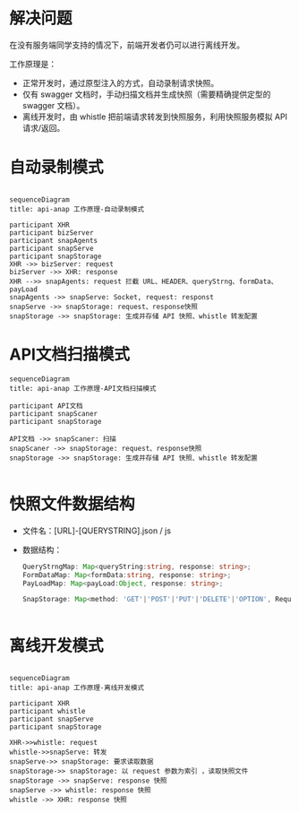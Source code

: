 

# 解决问题

在没有服务端同学支持的情况下，前端开发者仍可以进行离线开发。

工作原理是：

- 正常开发时，通过原型注入的方式，自动录制请求快照。
- 仅有 swagger 文档时，手动扫描文档并生成快照（需要精确提供定型的 swagger 文档）。
- 离线开发时，由 whistle 把前端请求转发到快照服务，利用快照服务模拟 API 请求/返回。



# 自动录制模式

```mermaid

sequenceDiagram
title: api-anap 工作原理-自动录制模式

participant XHR
participant bizServer
participant snapAgents
participant snapServe
participant snapStorage
XHR ->> bizServer: request
bizServer ->> XHR: response
XHR -->> snapAgents: request 拦截 URL、HEADER、queryStrng、formData、payLoad
snapAgents ->> snapServe: Socket, request: responst
snapServe ->> snapStorage: request、response快照
snapStorage ->> snapStorage: 生成并存储 API 快照、whistle 转发配置
```
# API文档扫描模式

```mermaid
sequenceDiagram
title: api-anap 工作原理-API文档扫描模式

participant API文档
participant snapScaner
participant snapStorage

API文档 ->> snapScaner: 扫描
snapScaner ->> snapStorage: request、response快照
snapStorage ->> snapStorage: 生成并存储 API 快照、whistle 转发配置


```





# 快照文件数据结构



- 文件名：[URL]-[QUERYSTRING].json / js

- 数据结构：

  ```typescript
  QueryStrngMap: Map<queryString:string, response: string>;
  FormDataMap: Map<formData:string, response: string>;
  PayLoadMap: Map<payLoad:Object, response: string>;
  
  SnapStorage: Map<method: 'GET'|'POST'|'PUT'|'DELETE'|'OPTION', RequestResponstMap: QueryStrngMap| FormDataMap | PayLoadMap>
  ```

  

```typescript

```



# 离线开发模式
```mermaid

sequenceDiagram
title: api-anap 工作原理-离线开发模式

participant XHR
participant whistle
participant snapServe
participant snapStorage

XHR->>whistle: request
whistle->>snapServe: 转发
snapServe->> snapStorage: 要求读取数据
snapStorage->> snapStorage: 以 request 参数为索引 ，读取快照文件
snapStorage ->> snapServe: response 快照
snapServe ->> whistle: response 快照
whistle ->> XHR: response 快照
```

